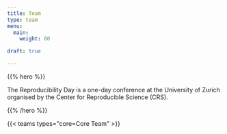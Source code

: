 ```yaml
---
title: Team
type: team
menu:
  main:
    weight: 60

draft: true

---
```


{{% hero %}}

The Reproducibility Day is a one-day conference at the University of Zurich organised by the Center for Reproducible Science (CRS).

{{% /hero %}}

{{< teams types="core=Core Team" >}}

